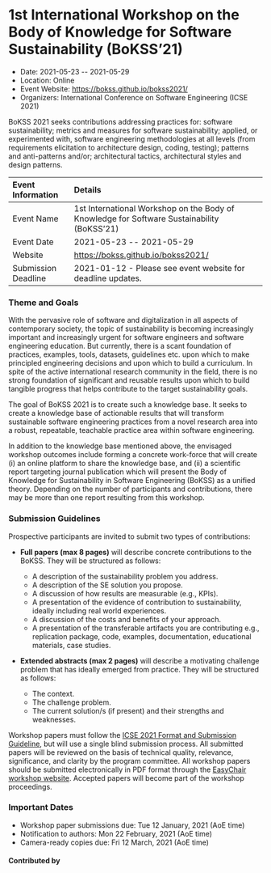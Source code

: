 # 1st International Workshop on the Body of Knowledge for Software Sustainability (BoKSS’21)

- Date: 2021-05-23 -- 2021-05-29
- Location: Online
- Event Website: https://bokss.github.io/bokss2021/
- Organizers: International Conference on Software Engineering (ICSE 2021)
			   
<!-- deck text start -->
BoKSS 2021 seeks contributions addressing practices for: software sustainability; metrics and measures for software sustainability; applied, or experimented with, software engineering methodologies at all levels (from requirements elicitation to architecture design, coding, testing); patterns and anti-patterns and/or; architectural tactics, architectural styles and design patterns.
<!-- deck text end -->

Event Information | Details
:--- | :---			   
Event Name | 1st International Workshop on the Body of Knowledge for Software Sustainability (BoKSS’21)
Event Date | 2021-05-23 -- 2021-05-29
Website | https://bokss.github.io/bokss2021/
Submission Deadline | 2021-01-12 - Please see event website for deadline updates.

### Theme and Goals

With the pervasive role of software and digitalization in all aspects of contemporary society, the topic of sustainability is becoming increasingly important and increasingly urgent for software engineers and software engineering education. But currently, there is a scant foundation of practices, examples, tools, datasets, guidelines etc. upon which to make principled engineering decisions and upon which to build a curriculum. In spite of the active international research community in the field, there is no strong foundation of significant and reusable results upon which to build tangible progress that helps contribute to the target sustainability goals.

The goal of BoKSS 2021 is to create such a knowledge base. It seeks to create a knowledge base of actionable results that will transform sustainable software engineering practices from a novel research area into a robust, repeatable, teachable practice area within software engineering.

In addition to the knowledge base mentioned above, the envisaged workshop outcomes include forming a concrete work-force that will create (i) an online platform to share the knowledge base, and (ii) a scientific report targeting journal publication which will present the Body of Knowledge for Sustainability in Software Engineering (BoKSS) as a unified theory. Depending on the number of participants and contributions, there may be more than one report resulting from this workshop.

### Submission Guidelines
Prospective participants are invited to submit two types of contributions:

  * **Full papers (max 8 pages)** will describe concrete contributions to the BoKSS. They will be structured as follows: 
  	* A description of the sustainability problem you address. 
 	* A description of the SE solution you propose. 
	* A discussion of how results are measurable (e.g., KPIs). 
	* A presentation of the evidence of contribution to sustainability, ideally including real world experiences. 
	* A discussion of the costs and benefits of your approach. 
	* A presentation of the transferable artifacts you are contributing e.g., replication package, code, examples, documentation, educational materials, case studies.

  * **Extended abstracts (max 2 pages)** will describe a motivating challenge problem that has ideally emerged from practice. They will be structured as follows: 
  	* The context. 
 	* The challenge problem. 
	* The current solution/s (if present) and their strengths and weaknesses.

Workshop papers must follow the [ICSE 2021 Format and Submission Guideline](https://conf.researchr.org/track/icse-2021/icse-2021-papers#Call-for-Papers), but will use a single blind submission process. All submitted papers will be reviewed on the basis of technical quality, relevance, significance, and clarity by the program committee. All workshop papers should be submitted electronically in PDF format through the [EasyChair workshop website](https://easychair.org/account/signin?l=wrm8iRFkbfkllvvNz0zzhW#). Accepted papers will become part of the workshop proceedings.

### Important Dates
  * Workshop paper submissions due: Tue 12 January, 2021 (AoE time)
  * Notification to authors: Mon 22 February, 2021 (AoE time)
  * Camera-ready copies due: Fri 12 March, 2021 (AoE time)

#### Contributed by 

<!---
Publish: no
Categories: Collaboration
Topics: conferences and workshops
Level: 2
Prerequisites: default
Aggregate: none
--->
